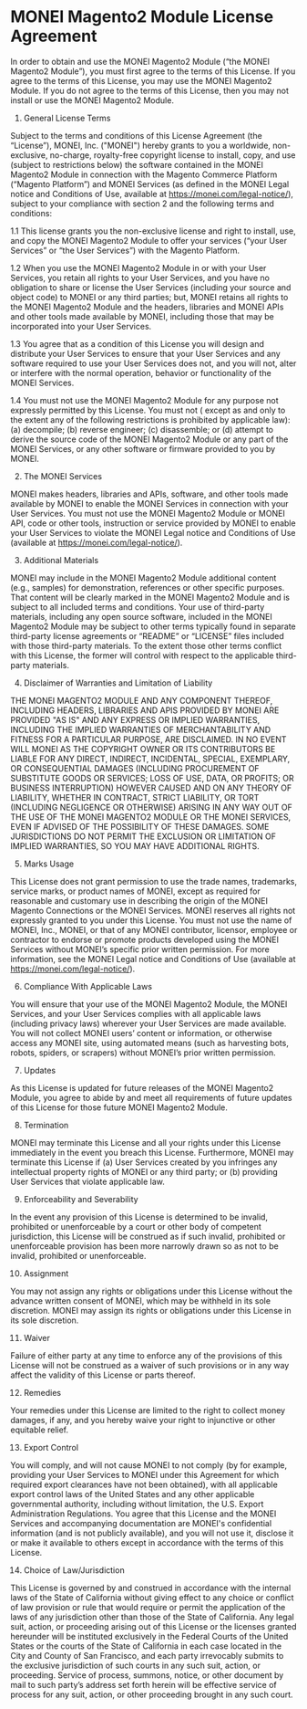 MONEI Magento2 Module License Agreement
===========================================

In order to obtain and use the MONEI Magento2 Module (“the MONEI Magento2 Module”), you must first agree to the
terms of this License. If you agree to the terms of this License, you may use the MONEI Magento2 Module. If you do not
agree to the terms of this License, then you may not install or use the MONEI Magento2 Module.

1. General License Terms

Subject to the terms and conditions of this License Agreement (the “License”), MONEI, Inc. ("MONEI") hereby grants to
you a worldwide, non-exclusive, no-charge, royalty-free copyright license to install, copy, and use (subject to
restrictions below) the software contained in the MONEI Magento2 Module in connection with the Magento Commerce
Platform (“Magento Platform”) and MONEI Services (as defined in the MONEI Legal notice and Conditions of Use, available
at https://monei.com/legal-notice/), subject to your compliance with section 2 and the following terms and conditions:

1.1 This license grants you the non-exclusive license and right to install, use, and copy the MONEI Magento2 Module to
offer your services (“your User Services” or “the User Services”) with the Magento Platform.

1.2 When you use the MONEI Magento2 Module in or with your User Services, you retain all rights to your User Services,
and you have no obligation to share or license the User Services (including your source and object code) to MONEI or any
third parties; but, MONEI retains all rights to the MONEI Magento2 Module and the headers, libraries and MONEI APIs
and other tools made available by MONEI, including those that may be incorporated into your User Services.

1.3 You agree that as a condition of this License you will design and distribute your User Services to ensure that your
User Services and any software required to use your User Services does not, and you will not, alter or interfere with
the normal operation, behavior or functionality of the MONEI Services.

1.4 You must not use the MONEI Magento2 Module for any purpose not expressly permitted by this License. You must not (
except as and only to the extent any of the following restrictions is prohibited by applicable law): (a) decompile; (b)
reverse engineer; (c) disassemble; or (d) attempt to derive the source code of the MONEI Magento2 Module or any part
of the MONEI Services, or any other software or firmware provided to you by MONEI.

2. The MONEI Services

MONEI makes headers, libraries and APIs, software, and other tools made available by MONEI to enable the MONEI Services
in connection with your User Services. You must not use the MONEI Magento2 Module or MONEI API, code or other tools,
instruction or service provided by MONEI to enable your User Services to violate the MONEI Legal notice and Conditions of Use (available
at https://monei.com/legal-notice/).

3. Additional Materials

MONEI may include in the MONEI Magento2 Module additional content (e.g., samples) for demonstration, references or
other specific purposes. That content will be clearly marked in the MONEI Magento2 Module and is subject to all
included terms and conditions. Your use of third-party materials, including any open source software, included in the
MONEI Magento2 Module may be subject to other terms typically found in separate third-party license agreements or
“README” or “LICENSE” files included with those third-party materials. To the extent those other terms conflict with
this License, the former will control with respect to the applicable third-party materials.

4. Disclaimer of Warranties and Limitation of Liability

THE MONEI MAGENTO2 MODULE AND ANY COMPONENT THEREOF, INCLUDING HEADERS, LIBRARIES AND APIS PROVIDED BY MONEI ARE
PROVIDED "AS IS" AND ANY EXPRESS OR IMPLIED WARRANTIES, INCLUDING THE IMPLIED WARRANTIES OF MERCHANTABILITY AND FITNESS
FOR A PARTICULAR PURPOSE, ARE DISCLAIMED. IN NO EVENT WILL MONEI AS THE COPYRIGHT OWNER OR ITS CONTRIBUTORS BE LIABLE
FOR ANY DIRECT, INDIRECT, INCIDENTAL, SPECIAL, EXEMPLARY, OR CONSEQUENTIAL DAMAGES (INCLUDING PROCUREMENT OF SUBSTITUTE
GOODS OR SERVICES; LOSS OF USE, DATA, OR PROFITS; OR BUSINESS INTERRUPTION) HOWEVER CAUSED AND ON ANY THEORY OF
LIABILITY, WHETHER IN CONTRACT, STRICT LIABILITY, OR TORT (INCLUDING NEGLIGENCE OR OTHERWISE) ARISING IN ANY WAY OUT OF
THE USE OF THE MONEI MAGENTO2 MODULE OR THE MONEI SERVICES, EVEN IF ADVISED OF THE POSSIBILITY OF THESE DAMAGES. SOME
JURISDICTIONS DO NOT PERMIT THE EXCLUSION OR LIMITATION OF IMPLIED WARRANTIES, SO YOU MAY HAVE ADDITIONAL RIGHTS.

5. Marks Usage

This License does not grant permission to use the trade names, trademarks, service marks, or product names of MONEI,
except as required for reasonable and customary use in describing the origin of the MONEI Magento Connections or the
MONEI Services. MONEI reserves all rights not expressly granted to you under this License. You must not use the name of
MONEI, Inc., MONEI, or that of any MONEI contributor, licensor, employee or contractor to endorse or promote products
developed using the MONEI Services without MONEI’s specific prior written permission. For more information, see the
MONEI Legal notice and Conditions of Use (available
at https://monei.com/legal-notice/).

6. Compliance With Applicable Laws

You will ensure that your use of the MONEI Magento2 Module, the MONEI Services, and your User Services complies with
all applicable laws (including privacy laws) wherever your User Services are made available. You will not collect MONEI
users’ content or information, or otherwise access any MONEI site, using automated means (such as harvesting bots,
robots, spiders, or scrapers) without MONEI’s prior written permission.

7. Updates

As this License is updated for future releases of the MONEI Magento2 Module, you agree to abide by and meet all
requirements of future updates of this License for those future MONEI Magento2 Module.

8. Termination

MONEI may terminate this License and all your rights under this License immediately in the event you breach this
License. Furthermore, MONEI may terminate this License if (a) User Services created by you infringes any intellectual
property rights of MONEI or any third party; or (b) providing User Services that violate applicable law.

9. Enforceability and Severability

In the event any provision of this License is determined to be invalid, prohibited or unenforceable by a court or other
body of competent jurisdiction, this License will be construed as if such invalid, prohibited or unenforceable provision
has been more narrowly drawn so as not to be invalid, prohibited or unenforceable.

10. Assignment

You may not assign any rights or obligations under this License without the advance written consent of MONEI, which may
be withheld in its sole discretion. MONEI may assign its rights or obligations under this License in its sole
discretion.

11. Waiver

Failure of either party at any time to enforce any of the provisions of this License will not be construed as a waiver
of such provisions or in any way affect the validity of this License or parts thereof.

12. Remedies

Your remedies under this License are limited to the right to collect money damages, if any, and you hereby waive your
right to injunctive or other equitable relief.

13. Export Control

You will comply, and will not cause MONEI to not comply (by for example, providing your User Services to MONEI under
this Agreement for which required export clearances have not been obtained), with all applicable export control laws of
the United States and any other applicable governmental authority, including without limitation, the U.S. Export
Administration Regulations. You agree that this License and the MONEI Services and accompanying documentation are
MONEI's confidential information (and is not publicly available), and you will not use it, disclose it or make it
available to others except in accordance with the terms of this License.

14. Choice of Law/Jurisdiction

This License is governed by and construed in accordance with the internal laws of the State of California without giving
effect to any choice or conflict of law provision or rule that would require or permit the application of the laws of
any jurisdiction other than those of the State of California. Any legal suit, action, or proceeding arising out of this
License or the licenses granted hereunder will be instituted exclusively in the Federal Courts of the United States or
the courts of the State of California in each case located in the City and County of San Francisco, and each party
irrevocably submits to the exclusive jurisdiction of such courts in any such suit, action, or proceeding. Service of
process, summons, notice, or other document by mail to such party’s address set forth herein will be effective service
of process for any suit, action, or other proceeding brought in any such court.